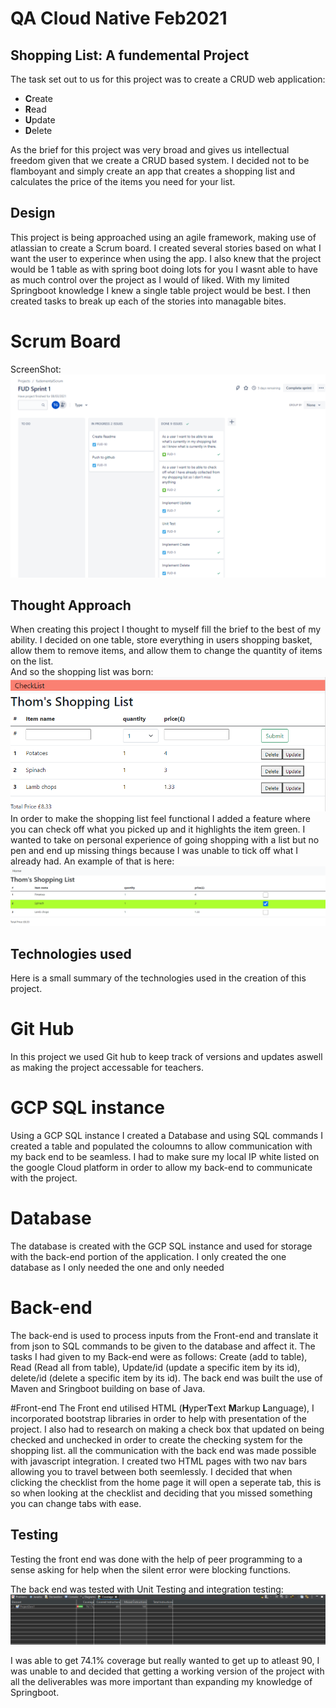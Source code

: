 # QA Cloud Native Feb2021
## Shopping List: A fundemental Project 
The task set out to us for this project was to create a CRUD web application:  
* **C**reate
* **R**ead
* **U**pdate
* **D**elete  

As the brief for this project was very broad and gives us intellectual freedom given that we create a CRUD based system. I decided not to be flamboyant and simply
create an app that creates a shopping list and calculates the price of the items you need for your list.

## Design
This project is being approached using an agile framework, making use of atlassian to create a Scrum board. I created several stories based on what I want the user to experince when using the app.
I also knew that the project would be 1 table as with spring boot doing lots for you I wasnt able to have as much control over the project as I would of liked. With my limited Springboot knowledge I knew
a single table project would be best. I then created tasks to break up each of the stories into managable bites.

# Scrum Board
ScreenShot:
![Screen Shot](https://github.com/Thom-Glynn/FundementalProject/blob/main/Sprint.PNG)

## Thought Approach

When creating this project I thought to myself fill the brief to the best of my ability.
I decided on one table, store everything in users shopping basket, allow them to remove items, and allow them to change the quantity of items on the list.  
And so the shopping list was born:  
![Main Page](https://github.com/Thom-Glynn/FundementalProject/blob/main/Shopping%20List.PNG)
In order to make the shopping list feel functional I added a feature where you can check off what you picked up and it highlights the item green.
I wanted to take on personal experience of going shopping with a list but no pen and end up missing things because I was unable to tick off what I already had.
An example of that is here:  
![Check List](https://github.com/Thom-Glynn/FundementalProject/blob/main/checklist.PNG)

## Technologies used
Here is a small summary of the technologies used in the creation of this project.

# Git Hub
In this project we used Git hub to keep track of versions and updates aswell as making the project accessable for teachers.

# GCP SQL instance
Using a GCP SQL instance I created a Database and using SQL commands I created a table and populated the coloumns to allow communication with my back end to be seamless. I had to make sure my local IP 
white listed on the google Cloud platform in order to allow my back-end to communicate with the project.

# Database
The database is created with the GCP SQL instance and used for storage with the back-end portion of the application. I only created the one database as I only needed the one and only needed 

# Back-end
The back-end is used to process inputs from the Front-end and translate it from json to SQL commands to be given to the database and affect it. The tasks I had given to my Back-end were as follows:
Create (add to table), Read (Read all from table), Update/id (update a specific item by its id), delete/id (delete a specific item by its id). The back end was built the use of Maven and Sringboot building on base of
Java.

#Front-end 
The Front end utilised HTML (**H**yper**T**ext **M**arkup **L**anguage), I incorporated bootstrap libraries in order to help with presentation of the project. I also had to research on making a check box
that updated on being checked and unchecked in order to create the checking system for the shopping list. all the communication with the back end was made possible with javascript integration.
I created two HTML pages with two nav bars allowing you to travel between both seemlessly. I decided that when clicking the checklist from the home page it will open a seperate tab,
this is so when looking at the checklist and deciding that you missed something you can change tabs with ease. 

## Testing

Testing the front end was done with the help of peer programming to a sense asking for help when the silent error were blocking functions.

The back end was tested with Unit Testing and integration testing:
![junit](https://github.com/Thom-Glynn/FundementalProject/blob/main/coverage.PNG)

I was able to get 74.1% coverage but really wanted to get up to atleast 90, I was unable to and decided that getting a working version of the project with all the deliverables was more important
than expanding my knowledge of Springboot.
